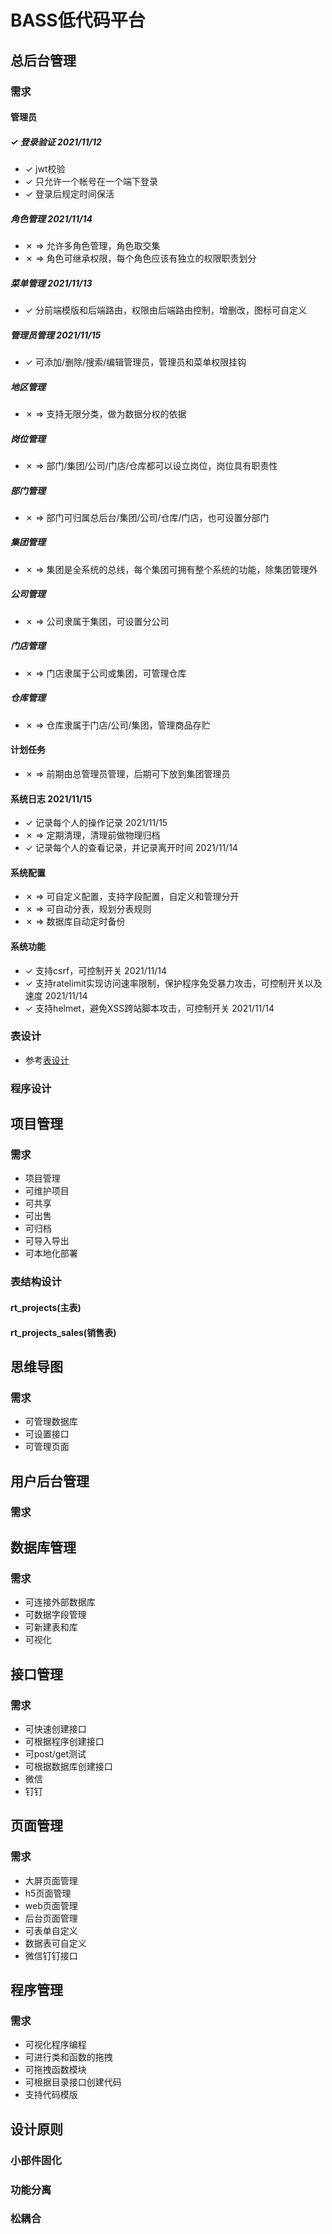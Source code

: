 # BASS低代码平台

## 总后台管理

### 需求
#### 管理员

##### &check; 登录验证 2021/11/12
- &check; jwt校验
- &check; 只允许一个帐号在一个端下登录
- &check; 登录后规定时间保活
##### 角色管理  2021/11/14
- &cross; &rArr; 允许多角色管理，角色取交集
- &cross; &rArr; 角色可继承权限，每个角色应该有独立的权限职责划分
##### 菜单管理 2021/11/13
- &check; 分前端模版和后端路由，权限由后端路由控制，增删改，图标可自定义
##### 管理员管理 2021/11/15
- &check; 可添加/删除/搜索/编辑管理员，管理员和菜单权限挂钩
##### 地区管理
- &cross; &rArr; 支持无限分类，做为数据分权的依据
##### 岗位管理
- &cross; &rArr; 部门/集团/公司/门店/仓库都可以设立岗位，岗位具有职责性
##### 部门管理
- &cross; &rArr; 部门可归属总后台/集团/公司/仓库/门店，也可设置分部门
##### 集团管理
- &cross; &rArr; 集团是全系统的总线，每个集团可拥有整个系统的功能，除集团管理外
##### 公司管理
- &cross; &rArr; 公司隶属于集团，可设置分公司
##### 门店管理
- &cross; &rArr; 门店隶属于公司或集团，可管理仓库
##### 仓库管理
- &cross; &rArr; 仓库隶属于门店/公司/集团，管理商品存贮
#### 计划任务
- &cross; &rArr; 前期由总管理员管理，后期可下放到集团管理员
#### 系统日志 2021/11/15
- &check; 记录每个人的操作记录  2021/11/15
- &cross; &rArr; 定期清理，清理前做物理归档
- &check; 记录每个人的查看记录，并记录离开时间  2021/11/14
#### 系统配置
- &cross; &rArr; 可自定义配置，支持字段配置，自定义和管理分开
- &cross; &rArr; 可自动分表，规划分表规则
- &cross; &rArr; 数据库自动定时备份
#### 系统功能
- &check; 支持csrf，可控制开关  2021/11/14
- &check; 支持ratelimit实现访问速率限制，保护程序免受暴力攻击，可控制开关以及速度  2021/11/14
- &check; 支持helmet，避免XSS跨站脚本攻击，可控制开关  2021/11/14

### 表设计
- 参考[表设计](sql.md)
### 程序设计

## 项目管理

### 需求

- 项目管理
- 可维护项目
- 可共享
- 可出售
- 可归档
- 可导入导出
- 可本地化部署

### 表结构设计

#### rt_projects(主表)
#### rt_projects_sales(销售表)


## 思维导图

### 需求

- 可管理数据库
- 可设置接口
- 可管理页面

## 用户后台管理

### 需求

## 数据库管理

### 需求

- 可连接外部数据库
- 可数据字段管理
- 可新建表和库
- 可视化

## 接口管理

### 需求

- 可快速创建接口
- 可根据程序创建接口
- 可post/get测试
- 可根据数据库创建接口
- 微信
- 钉钉

## 页面管理

### 需求

- 大屏页面管理
- h5页面管理
- web页面管理
- 后台页面管理
- 可表单自定义
- 数据表可自定义
- 微信钉钉接口

## 程序管理

### 需求

- 可视化程序编程
- 可进行类和函数的拖拽
- 可拖拽函数模块
- 可根据目录接口创建代码
- 支持代码模版





## 设计原则

### 小部件固化

### 功能分离

### 松耦合

